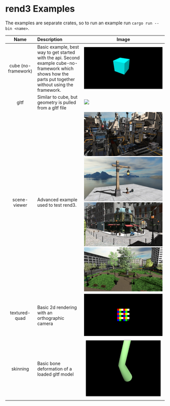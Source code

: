 # rend3 Examples

The examples are separate crates, so to run an example run `cargo run --bin <name>`.

| Name                | Description | Image |
|:-------------------:|:------------|-------|
| cube (no-framework) | Basic example, best way to get started with the api. Second example cube-no-framework which shows how the parts put together without using the framework. | ![](cube/screenshot.png) |
| gltf                | Similar to cube, but geometry is pulled from a gltf file | ![](gltf/screenshot.jpg) |
| scene-viewer        | Advanced example used to test rend3. | ![](scene-viewer/scifi-base.jpg) ![](scene-viewer/screenshot.jpg) ![](scene-viewer/bistro.jpg) ![](scene-viewer/emerald-square.jpg) |
| textured-quad       | Basic 2d rendering with an orthographic camera | ![](textured-quad/screenshot.png) |
| skinning            | Basic bone deformation of a loaded gltf model | ![](skinning/screenshot.png) |
